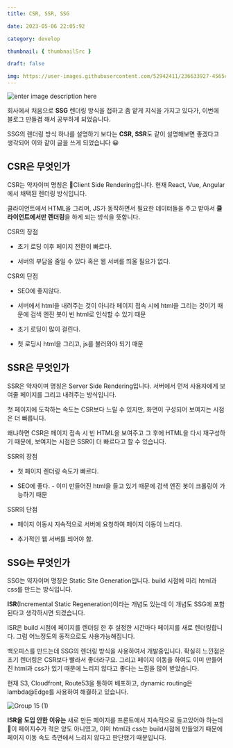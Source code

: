 ```yaml
---
title: CSR, SSR, SSG

date: 2023-05-06 22:05:92

category: develop

thumbnail: { thumbnailSrc }

draft: false

img: https://user-images.githubusercontent.com/52942411/236633927-4565e3ae-6e87-4715-9957-f62eb750b2ef.png
---
```


![enter image description here](https://user-images.githubusercontent.com/52942411/236633927-4565e3ae-6e87-4715-9957-f62eb750b2ef.png)

회사에서 처음으로 **SSG** 렌더링 방식을 접하고 좀 얕게 지식을 가지고 있다가, 이번에 블로그 만들겸 해서 공부하게 되었습니다.

SSG의 렌더링 방식 하나를 설명하기 보다는 **CSR, SSR**도 같이 설명해보면 좋겠다고 생각되어 이와 같이 글을 쓰게 되었습니다 😀

## CSR은 무엇인가

CSR는 약자이며 명칭은 Client Side Rendering입니다. 현재 React, Vue, Angular에서 채택된 렌더링 방식입니다.

클라이언트에서 HTML을 그리며, JS가 동작하면서 필요한 데이터들을 주고 받아서 **클라이언트에서만 렌더링**을 하게 되는 방식을 뜻합니다.

CSR의 장점

- 초기 로딩 이후 페이지 전환이 빠르다.

- 서버의 부담을 줄일 수 있다 혹은 웹 서버를 띄울 필요가 없다.

CSR의 단점

- SEO에 좋지않다.

- 서버에서 html을 내려주는 것이 아니라 페이지 접속 시에 html을 그리는 것이기 때문에 검색 엔진 봇이 빈 html로 인식할 수 있기 때문

- 초기 로딩이 많이 걸린다.

- 첫 로딩시 html을 그리고, js를 불러와야 되기 때문

## SSR은 무엇인가

SSR은 약자이며 명칭은 Server Side Rendering입니다. 서버에서 먼저 사용자에게 보여줄 페이지를 그리고 내려주는 방식입니다.

첫 페이지에 도착하는 속도는 CSR보다 느릴 수 있지만, 화면이 구성되어 보여지는 시점은 더 빠릅니다.

왜냐하면 CSR은 페이지 접속 시 빈 HTML을 보여주고 그 후에 HTML을 다시 재구성하기 때문에, 보여지는 시점은 SSR이 더 빠르다고 할 수 있습니다.

SSR의 장점

- 첫 페이지 렌더링 속도가 빠르다.

- SEO에 좋다. - 이미 만들어진 html을 들고 있기 때문에 검색 엔진 봇이 크롤링이 가능하기 때문

SSR의 단점

- 페이지 이동시 지속적으로 서버에 요청하여 페이지 이동이 느리다.

- 추가적인 웹 서버를 띄어야 함.

## SSG는 무엇인가

SSG는 약자이며 명칭은 Static Site Generation입니다. build 시점에 미리 html과 css를 만드는 방식입니다.

**ISR**(Incremental Static Regeneration)이라는 개념도 있는데 이 개념도 SSG에 포함된다고 생각하시면 되겠습니다.

ISR은 build 시점에 페이지를 렌더링 한 후 설정한 시간마다 페이지를 새로 렌더링합니다. 그럼 어느정도의 동적으로도 사용가능해집니다.

백오피스를 만드는데 SSG의 렌더링 방식을 사용하여서 개발중입니다. 확실히 느낀점은 초기 렌더링은 CSR보다 빨라서 좋더라구요. 그리고 페이지 이동을 하여도 이미 만들어진 html과 css가 있기 때문에 느리지 않다고 좋다는 느낌을 많이 받았습니다.

현재 S3, Cloudfront, Route53을 통하여 배포하고, dynamic routing은 lambda@Edge를 사용하여 해결하고 있습니다.

![Group 15 (1)](https://github.com/jsh0128/jsh0128.github.io/assets/52942411/735e5b34-d2fd-4099-b8cb-8c995ea445ea)

**ISR을 도입 안한 이유는** 새로 만든 페이지를 프론트에서 지속적으로 들고있어야 하는데 이 페이지수가 적은 양도 아니였고, 이미 html과 css는 build시점에 만들었기 때문에 페이지 이동 속도 측면에서 느리지 않다고 판단했기 때문입니다.
